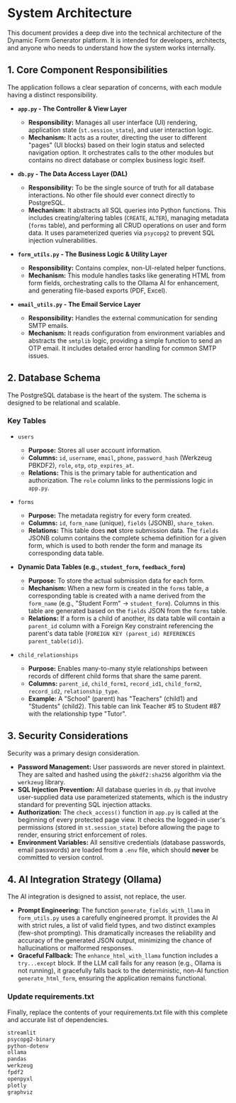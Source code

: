 
# System Architecture

This document provides a deep dive into the technical architecture of the Dynamic Form Generator platform. It is intended for developers, architects, and anyone who needs to understand how the system works internally.

## 1. Core Component Responsibilities

The application follows a clear separation of concerns, with each module having a distinct responsibility.

*   **`app.py` - The Controller & View Layer**
    *   **Responsibility:** Manages all user interface (UI) rendering, application state (`st.session_state`), and user interaction logic.
    *   **Mechanism:** It acts as a router, directing the user to different "pages" (UI blocks) based on their login status and selected navigation option. It orchestrates calls to the other modules but contains no direct database or complex business logic itself.

*   **`db.py` - The Data Access Layer (DAL)**
    *   **Responsibility:** To be the single source of truth for all database interactions. No other file should ever connect directly to PostgreSQL.
    *   **Mechanism:** It abstracts all SQL queries into Python functions. This includes creating/altering tables (`CREATE`, `ALTER`), managing metadata (`forms` table), and performing all CRUD operations on user and form data. It uses parameterized queries via `psycopg2` to prevent SQL injection vulnerabilities.

*   **`form_utils.py` - The Business Logic & Utility Layer**
    *   **Responsibility:** Contains complex, non-UI-related helper functions.
    *   **Mechanism:** This module handles tasks like generating HTML from form fields, orchestrating calls to the Ollama AI for enhancement, and generating file-based exports (PDF, Excel).

*   **`email_utils.py` - The Email Service Layer**
    *   **Responsibility:** Handles the external communication for sending SMTP emails.
    *   **Mechanism:** It reads configuration from environment variables and abstracts the `smtplib` logic, providing a simple function to send an OTP email. It includes detailed error handling for common SMTP issues.

## 2. Database Schema

The PostgreSQL database is the heart of the system. The schema is designed to be relational and scalable.


### Key Tables

*   `users`
    *   **Purpose:** Stores all user account information.
    *   **Columns:** `id`, `username`, `email`, `phone`, `password_hash` (Werkzeug PBKDF2), `role`, `otp`, `otp_expires_at`.
    *   **Relations:** This is the primary table for authentication and authorization. The `role` column links to the permissions logic in `app.py`.

*   `forms`
    *   **Purpose:** The metadata registry for every form created.
    *   **Columns:** `id`, `form_name` (unique), `fields` (JSONB), `share_token`.
    *   **Relations:** This table does **not** store submission data. The `fields` JSONB column contains the complete schema definition for a given form, which is used to both render the form and manage its corresponding data table.

*   **Dynamic Data Tables (e.g., `student_form`, `feedback_form`)**
    *   **Purpose:** To store the actual submission data for each form.
    *   **Mechanism:** When a new form is created in the `forms` table, a corresponding table is created with a name derived from the `form_name` (e.g., "Student Form" -> `student_form`). Columns in this table are generated based on the `fields` JSON from the `forms` table.
    *   **Relations:** If a form is a child of another, its data table will contain a `parent_id` column with a Foreign Key constraint referencing the parent's data table (`FOREIGN KEY (parent_id) REFERENCES parent_table(id)`).

*   `child_relationships`
    *   **Purpose:** Enables many-to-many style relationships between records of different child forms that share the same parent.
    *   **Columns:** `parent_id`, `child_form1`, `record_id1`, `child_form2`, `record_id2`, `relationship_type`.
    *   **Example:** A "School" (parent) has "Teachers" (child1) and "Students" (child2). This table can link Teacher #5 to Student #87 with the relationship type "Tutor".

## 3. Security Considerations

Security was a primary design consideration.
*   **Password Management:** User passwords are never stored in plaintext. They are salted and hashed using the `pbkdf2:sha256` algorithm via the `werkzeug` library.
*   **SQL Injection Prevention:** All database queries in `db.py` that involve user-supplied data use parameterized statements, which is the industry standard for preventing SQL injection attacks.
*   **Authorization:** The `check_access()` function in `app.py` is called at the beginning of every protected page view. It checks the logged-in user's permissions (stored in `st.session_state`) before allowing the page to render, ensuring strict enforcement of roles.
*   **Environment Variables:** All sensitive credentials (database passwords, email passwords) are loaded from a `.env` file, which should **never** be committed to version control.

## 4. AI Integration Strategy (Ollama)

The AI integration is designed to assist, not replace, the user.
*   **Prompt Engineering:** The function `generate_fields_with_llama` in `form_utils.py` uses a carefully engineered prompt. It provides the AI with strict rules, a list of valid field types, and two distinct examples (few-shot prompting). This dramatically increases the reliability and accuracy of the generated JSON output, minimizing the chance of hallucinations or malformed responses.
*   **Graceful Fallback:** The `enhance_html_with_llama` function includes a `try...except` block. If the LLM call fails for any reason (e.g., Ollama is not running), it gracefully falls back to the deterministic, non-AI function `generate_html_form`, ensuring the application remains functional.

### Update requirements.txt
Finally, replace the contents of your requirements.txt file with this complete and accurate list of dependencies.

```bash
streamlit
psycopg2-binary
python-dotenv
ollama
pandas
werkzeug
fpdf2
openpyxl
plotly
graphviz
```